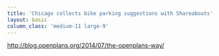 ```yaml
---
title: 'Chicago collects bike parking suggestions with Shareabouts'
layout: basic
column_class: 'medium-11 large-9'
---
```


http://blog.openplans.org/2014/07/the-openplans-way/


